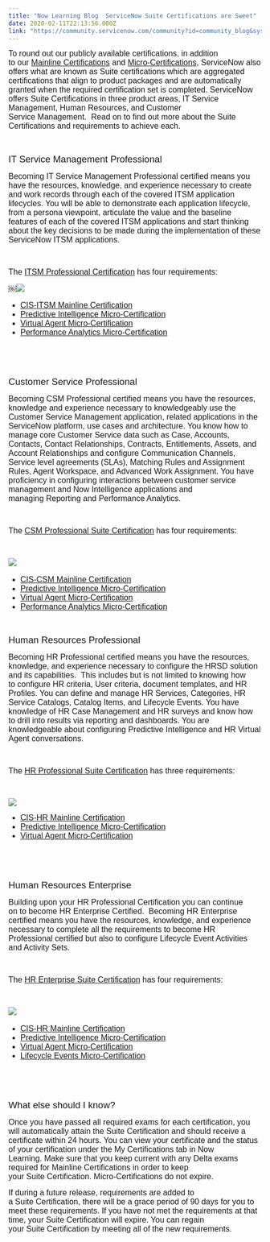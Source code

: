 ```yaml
---
title: "Now Learning Blog  ServiceNow Suite Certifications are Sweet"
date: 2020-02-11T22:13:56.000Z
link: "https://community.servicenow.com/community?id=community_blog&sys_id=66e98e17db76449c414eeeb5ca96190a"
---
```

<p class="p1"><span class="s1" style="font-family: helvetica; font-size: 12pt;">To round out our publicly available certifications, in addition to our <a href="https://community.servicenow.com/community?id&#61;community_blog&amp;sys_id&#61;1d9b6946db9a8410d82ffb2439961920" rel="nofollow"><span class="s2">Mainline Certifications</span></a> and <a href="https://community.servicenow.com/community?id&#61;community_blog&amp;sys_id&#61;6f1b956edb660c142be0a851ca9619cf" rel="nofollow"><span class="s2">Micro-Certifications</span></a>, ServiceNow also offers what are known as Suite certifications which are aggregated certifications that align to product packages and are automatically granted when the required certification set is completed. ServiceNow offers Suite Certifications in three product areas, IT Service Management, Human Resources, and Customer Service Management.  Read on to find out more about the Suite Certifications and requirements to achieve each. </span></p>
<p class="p1"><span class="s1" style="font-family: helvetica; font-size: 12pt;"> </span></p>
<p class="p2"><span class="s1" style="font-family: helvetica; font-size: 14pt;">IT Service Management Professional </span></p>
<p class="p1"><span class="s1" style="font-family: helvetica; font-size: 12pt;">Becoming IT Service Management Professional certified means you have the resources, knowledge, and experience necessary to create and work records through each of the covered ITSM application lifecycles. You will be able to demonstrate each application lifecycle, from a persona viewpoint, articulate the value and the baseline features of each of the covered ITSM applications and start thinking about the key decisions to be made during the implementation of these ServiceNow ITSM applications. </span></p>
<p class="p1"><span class="s1" style="font-family: helvetica; font-size: 12pt;"> </span></p>
<p class="p3"><span class="s3" style="font-family: helvetica; font-size: 12pt;">The <a href="https://nowlearning.service-now.com/lxp?id&#61;overview&amp;sys_id&#61;2fecef24db1e7300de3cdb85ca9619dc&amp;type&#61;path" rel="nofollow"><span class="s2">ITSM Professional Certification</span></a> has four requirements: </span></p>
<p class="p3"><span class="s1" style="font-family: helvetica; font-size: 12pt;">&#xfffc;<img style="max-width: 100%; max-height: 480px;" src="https://community.servicenow.com/5f39ce9bdb36449c414eeeb5ca9619ce.iix" /></span></p>
<ul class="ul1"><li class="li3"><span style="font-family: helvetica; font-size: 12pt;"><span class="s5"><a href="https://nowlearning.service-now.com/lxp?id&#61;overview&amp;sys_id&#61;7f7c2b24db1e7300de3cdb85ca961931&amp;type&#61;path" rel="nofollow"><span class="s6">CIS-ITSM Mainline Certification</span></a></span><span class="s3"> </span></span></li><li class="li3"><span style="font-family: helvetica; font-size: 12pt;"><span class="s5"><a href="https://nowlearning.service-now.com/lxp?id&#61;overview&amp;sys_id&#61;75335625dbd67700760a710439961922&amp;type&#61;path" rel="nofollow"><span class="s6">Predictive Intelligence Micro-Certification</span></a></span><span class="s3"> </span><span class="s7"><br /> </span></span></li><li class="li3"><span style="font-family: helvetica; font-size: 12pt;"><span class="s5"><a href="https://nowlearning.service-now.com/lxp?id&#61;overview&amp;sys_id&#61;781272eddb1a7700760a7104399619a6&amp;type&#61;path" rel="nofollow"><span class="s6">Virtual Agent Micro-Certification</span></a></span><span class="s3"> </span><span class="s7"><br /> </span></span></li><li class="li3"><span style="font-family: helvetica; font-size: 12pt;"><span class="s5"><a href="https://nowlearning.service-now.com/lxp?id&#61;overview&amp;sys_id&#61;54141a8ddb1b7bc0760a71043996196f&amp;type&#61;path" rel="nofollow"><span class="s6">Performance Analytics Micro-Certification</span></a></span><span class="s3"> </span><span class="s7"><br /> </span></span></li></ul>
<p class="p1"><span class="s1" style="font-family: helvetica; font-size: 12pt;"> </span></p>
<p class="p1"><span class="s1" style="font-family: helvetica; font-size: 12pt;"> </span></p>
<p class="p2"><span class="s1" style="font-family: helvetica; font-size: 14pt;">Customer Service Professional </span></p>
<p class="p1"><span class="s1" style="font-family: helvetica; font-size: 12pt;">Becoming CSM Professional certified means you have the resources, knowledge and experience necessary to knowledgeably use the Customer Service Management application, related applications in the ServiceNow platform, use cases and architecture. You know how to manage core Customer Service data such as Case, Accounts, Contacts, Contact Relationships, Contracts, Entitlements, Assets, and Account Relationships and configure Communication Channels, Service level agreements (SLAs), Matching Rules and Assignment Rules, Agent Workspace, and Advanced Work Assignment. You have proficiency in configuring interactions between customer service management and Now Intelligence applications and managing Reporting and Performance Analytics. </span></p>
<p class="p1"><span class="s1" style="font-family: helvetica; font-size: 12pt;"> </span></p>
<p class="p3"><span class="s3" style="font-family: helvetica; font-size: 12pt;">The <a href="https://nowlearning.service-now.com/lxp?id&#61;overview&amp;sys_id&#61;6ed90f24db9a7300de3cdb85ca96199a&amp;type&#61;path" rel="nofollow"><span class="s2">CSM Professional Suite Certification</span></a> has four requirements: </span></p>
<p class="p4"> </p>
<p class="p5"><span class="s1" style="font-family: helvetica; font-size: 12pt;"><img style="max-width: 100%; max-height: 480px;" src="https://community.servicenow.com/b10986d7db36449c414eeeb5ca9619c0.iix" /> </span></p>
<ul class="ul1"><li class="li3"><span style="font-family: helvetica; font-size: 12pt;"><span class="s5"><a href="https://nowlearning.service-now.com/lxp?id&#61;overview&amp;sys_id&#61;cd8843e0db9a7300de3cdb85ca9619fe&amp;type&#61;path" rel="nofollow"><span class="s6">CIS-CSM Mainline Certification</span></a></span><span class="s3"> </span><span class="s7"><br /> </span></span></li><li class="li3"><span style="font-family: helvetica; font-size: 12pt;"><span class="s5"><a href="https://nowlearning.service-now.com/lxp?id&#61;overview&amp;sys_id&#61;75335625dbd67700760a710439961922&amp;type&#61;path" rel="nofollow"><span class="s6">Predictive Intelligence Micro-Certification</span></a></span><span class="s3"> </span><span class="s7"><br /> </span></span></li><li class="li3"><span style="font-family: helvetica; font-size: 12pt;"><span class="s5"><a href="https://nowlearning.service-now.com/lxp?id&#61;overview&amp;sys_id&#61;781272eddb1a7700760a7104399619a6&amp;type&#61;path" rel="nofollow"><span class="s6">Virtual Agent Micro-Certification</span></a></span><span class="s3"> </span><span class="s7"><br /> </span></span></li><li class="li3"><span style="font-family: helvetica; font-size: 12pt;"><span class="s5"><a href="https://nowlearning.service-now.com/lxp?id&#61;overview&amp;sys_id&#61;54141a8ddb1b7bc0760a71043996196f&amp;type&#61;path" rel="nofollow"><span class="s6">Performance Analytics Micro-Certification</span></a></span><span class="s3"> </span><span class="s7"><br /> </span></span></li></ul>
<p class="p2"><span class="s1" style="font-family: helvetica; font-size: 12pt;"> </span></p>
<p class="p2"><span class="s1" style="font-family: helvetica; font-size: 14pt;">Human Resources Professional </span></p>
<p class="p1"><span class="s1" style="font-family: helvetica; font-size: 12pt;">Becoming HR Professional certified means you have the resources, knowledge, and experience necessary to configure the HRSD solution and its capabilities.  This includes but is not limited to knowing how to configure HR criteria, User criteria, document templates, and HR Profiles. You can define and manage HR Services, Categories, HR Service Catalogs, Catalog Items, and Lifecycle Events. You have knowledge of HR Case Management and HR surveys and know how to drill into results via reporting and dashboards. You are knowledgeable about configuring Predictive Intelligence and HR Virtual Agent conversations. </span></p>
<p class="p1"><span class="s1" style="font-family: helvetica; font-size: 12pt;"> </span></p>
<p class="p3"><span class="s3" style="font-family: helvetica; font-size: 12pt;">The <a href="https://nowlearning.service-now.com/lxp?id&#61;overview&amp;sys_id&#61;f06e0fe4db9a7300de3cdb85ca96191f&amp;type&#61;path" rel="nofollow"><span class="s2">HR Professional Suite Certification</span></a> has three requirements: </span></p>
<p class="p4"> </p>
<p class="p5"><img style="max-width: 100%; max-height: 480px;" src="https://community.servicenow.com/de59ce1fdb36449c414eeeb5ca961976.iix" /></p>
<ul class="ul1"><li class="li3"><span style="font-family: helvetica; font-size: 12pt;"><span class="s5"><a href="https://nowlearning.service-now.com/lxp?id&#61;overview&amp;sys_id&#61;14bd0fe4db9a7300de3cdb85ca961937&amp;type&#61;path" rel="nofollow"><span class="s6">CIS-HR Mainline Certification</span></a></span><span class="s3"> </span><span class="s7"><br /> </span></span></li><li class="li3"><span style="font-family: helvetica; font-size: 12pt;"><span class="s5"><a href="https://nowlearning.service-now.com/lxp?id&#61;overview&amp;sys_id&#61;75335625dbd67700760a710439961922&amp;type&#61;path" rel="nofollow"><span class="s6">Predictive Intelligence Micro-Certification</span></a></span><span class="s3"> </span><span class="s7"><br /> </span></span></li><li class="li3"><span style="font-family: helvetica; font-size: 12pt;"><span class="s5"><a href="https://nowlearning.service-now.com/lxp?id&#61;overview&amp;sys_id&#61;781272eddb1a7700760a7104399619a6&amp;type&#61;path" rel="nofollow"><span class="s6">Virtual Agent Micro-Certification</span></a></span><span class="s3"> </span><span class="s7"><br /> </span></span></li></ul>
<p class="p1"><span class="s1" style="font-family: helvetica; font-size: 12pt;"> </span></p>
<p class="p1"><span class="s1" style="font-family: helvetica; font-size: 12pt;"> </span></p>
<p class="p2"><span class="s1" style="font-family: helvetica; font-size: 12pt;"><span style="font-size: 14pt;">Human Resources Enterprise</span> </span></p>
<p class="p1"><span class="s1" style="font-family: helvetica; font-size: 12pt;">Building upon your HR Professional Certification you can continue on to become HR Enterprise Certified.  Becoming HR Enterprise certified means you have the resources, knowledge, and experience necessary to complete all the requirements to become HR Professional certified but also to configure Lifecycle Event Activities and Activity Sets.  </span></p>
<p class="p1"><span class="s1" style="font-family: helvetica; font-size: 12pt;"> </span></p>
<p class="p3"><span class="s3" style="font-family: helvetica; font-size: 12pt;">The <a href="https://nowlearning.service-now.com/lxp?id&#61;overview&amp;sys_id&#61;b3fe8b28db9a7300de3cdb85ca961933&amp;type&#61;path" rel="nofollow"><span class="s2">HR Enterprise Suite Certification</span></a> has four requirements: </span></p>
<p class="p4"> </p>
<p class="p5"><span class="s1" style="font-family: helvetica; font-size: 12pt;"><img style="max-width: 100%; max-height: 480px;" src="https://community.servicenow.com/7e69ce5fdb36449c414eeeb5ca96196e.iix" /> </span></p>
<ul class="ul1"><li class="li3"><span style="font-family: helvetica; font-size: 12pt;"><span class="s5"><a href="https://nowlearning.service-now.com/lxp?id&#61;overview&amp;sys_id&#61;14bd0fe4db9a7300de3cdb85ca961937&amp;type&#61;path" rel="nofollow"><span class="s6">CIS-HR Mainline Certification</span></a></span><span class="s3"> </span><span class="s7"><br /> </span></span></li><li class="li3"><span style="font-family: helvetica; font-size: 12pt;"><span class="s5"><a href="https://nowlearning.service-now.com/lxp?id&#61;overview&amp;sys_id&#61;75335625dbd67700760a710439961922&amp;type&#61;path" rel="nofollow"><span class="s6">Predictive Intelligence Micro-Certification</span></a></span><span class="s3"> </span><span class="s7"><br /> </span></span></li><li class="li3"><span style="font-family: helvetica; font-size: 12pt;"><span class="s5"><a href="https://nowlearning.service-now.com/lxp?id&#61;overview&amp;sys_id&#61;781272eddb1a7700760a7104399619a6&amp;type&#61;path" rel="nofollow"><span class="s6">Virtual Agent Micro-Certification</span></a></span><span class="s3"> </span><span class="s7"><br /> </span></span></li><li class="li3"><span style="font-family: helvetica; font-size: 12pt;"><span class="s5"><a href="https://nowlearning.service-now.com/lxp?id&#61;overview&amp;sys_id&#61;238952e5dbd67700760a710439961973&amp;type&#61;path" rel="nofollow"><span class="s6">Lifecycle Events Micro-Certification</span></a></span><span class="s3"> </span><span class="s7"><br /> </span></span></li></ul>
<p class="p1"><span class="s1" style="font-family: helvetica; font-size: 12pt;"> </span></p>
<p class="p1"><span class="s1" style="font-family: helvetica; font-size: 12pt;"> </span></p>
<p class="p2"><span class="s1" style="font-family: helvetica; font-size: 14pt;">What else should I know? </span></p>
<p class="p1"><span class="s1" style="font-family: helvetica; font-size: 12pt;">Once you have passed all required exams for each certification, you will automatically attain the Suite Certification and should receive a certificate within 24 hours. You can view your certificate and the status of your certification under the My Certifications tab in Now Learning. Make sure that you keep current with any Delta exams required for Mainline Certifications in order to keep your Suite Certification. Micro-Certifications do not expire. </span></p>
<p class="p1"><span class="s1" style="font-family: helvetica; font-size: 12pt;">If during a future release, requirements are added to a Suite Certification, there will be a grace period of 90 days for you to meet these requirements. If you have not met the requirements at that time, your Suite Certification will expire. You can regain your Suite Certification by meeting all of the new requirements. </span></p>
